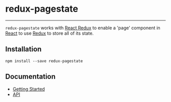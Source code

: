 # redux-pagestate
---
`redux-pagestate` works with [React Redux](https://github.com/rackt/react-redux) to enable a 'page' component in
[React](https://github.com/facebook/react) to use [Redux](https://github.com/rackt/redux) to store all of its state.

## Installation
`npm install --save redux-pagestate`

## Documentation
- [Getting Started](docs/getting-started.md)
- [API](docs/api.md)
